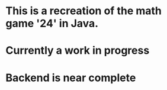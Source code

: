 # This is a recreation of the math game '24' in Java.
# Currently a work in progress
# Backend is near complete
